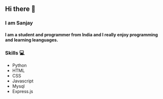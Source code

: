 ## Hi there 👋
### I am Sanjay
#### I am a student and programmer from India and I really enjoy programming and learning leanguages.

### Skills 💻 
- Python
- HTML
- CSS
- Javascript
- Mysql
- Express.js
